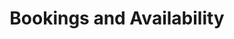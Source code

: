 ---
title: Bookings and Availability
layout: full-length
order: 3
content: >
  ### Bookings
  Availabiliy and bookings are managed by TripAdvisor

  <a href="https://www.tripadvisor.co.uk/VacationRentalReview-g551745-d1777377-Garden_Cottage_Crail-Crail_Fife_Scotland.html" target="_blank" class="button fix">Check availability and prices <span class="fa fa-angle-right fa-lg"></span></a>
  ---

  ### Terms and Conditions of Rental
  #### Deposit and Payment
  A non-refundable deposit is required to confirm your direct booking. The remaining balance must be paid in full one month prior to entry date.
  #### Damages
  The hirer will be responsible for any damage caused to the property by themselves or any member of their party.
  #### Cancellation
  Notice of cancellation must be sent by registered post or recorded delivery letter. Once a booking has been made, the following cancellation charges apply:

  * More than 3 months prior to start of booking - Full deposit
  * Between 3 months and 1 month prior to start of booking - 50% of full rental cost
  * Within 1 month prior to start of booking - 100% of full rental cost

  We strongly advise renters take out holiday insurance with a suitable provider.
  #### Proprietors Right to Cancel
  The proprietor reserves the right to cancel the booking on return of the deposit or rental charges and the hirer shall have no further claim against the proprietor.
  #### Pets
  At the proprietor's discretion, well-behaved pets are welcome, but should not be allowed in bedrooms, on furniture or left unattended at any time in the property. It is the renter's responsibility to clean up after thier pet both in the cottage and in the garden.
  #### Liability
  Whilst the owners endeavour that the property meets required standards and the hirers expectations, the owners cannot accept responsibility for any alterations to the proerty, surrounding vicinity or amenities that affect the holiday which are beyond reasonable control i.e. power cuts, road works, water main leaks, failure of third party services. Nor can they accept any liability for any injury, sickness, loss, damage, additional expense or inconvenience caused by or arising out of using the property and it's appearances, plumbing, electrical or otherwise, exceptional weather conditions or the hirer's negligence. Further, no responsibility is accepted for the personal belongings, car and its contents of the hirer or any member of the party during the holiday.
---
